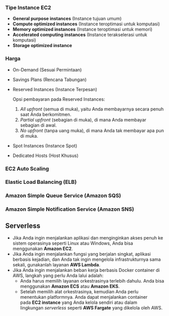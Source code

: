   
### Tipe Instance EC2
- **General purpose instances** (Instance tujuan umum)
- **Compute optimized instances** (Instance teroptimasi untuk komputasi)
- **Memory optimized instances** (Instance teroptimasi untuk memori)
- **Accelerated computing instances** (Instance terakselerasi untuk komputasi)
- **Storage optimized instance** 
### Harga
- On-Demand (Sesuai Permintaan)
- Savings Plans (Rencana Tabungan)
- Reserved Instances (Instance Terpesan)
    
    Opsi pembayaran pada Reserved Instances:
    
    1. _All upfront_ (semua di muka), yaitu Anda membayarnya secara penuh saat Anda berkomitmen.
    2. _Partial upfront_ (sebagian di muka), di mana Anda membayar sebagian di awal.
    3. _No upfront_ (tanpa uang muka), di mana Anda tak membayar apa pun di muka.
- Spot Instances (Instance Spot)
- Dedicated Hosts (Host Khusus)
### EC2 Auto Scaling
### Elastic Load Balancing (ELB)
### Amazon Simple Queue Service (Amazon SQS)
### Amazon Simple Notification Service (Amazon SNS)
  
## Serverless
- Jika Anda ingin menjalankan aplikasi dan menginginkan akses penuh ke sistem operasinya seperti Linux atau Windows, Anda bisa menggunakan **Amazon EC2**.
- Jika Anda ingin menjalankan fungsi yang berjalan singkat, aplikasi berbasis kejadian, dan Anda tak ingin mengelola infrastrukturnya sama sekali, gunakanlah layanan **AWS Lambda**.
- Jika Anda ingin menjalankan beban kerja berbasis Docker container di AWS, langkah yang perlu Anda lalui adalah:
    - Anda harus memilih layanan orkestrasinya terlebih dahulu. Anda bisa menggunakan **Amazon ECS** atau **Amazon EKS**.
    - Setelah memilih alat orkestrasinya, kemudian Anda perlu menentukan platformnya. Anda dapat menjalankan container pada **EC2 instance** yang Anda kelola sendiri atau dalam lingkungan _serverless_ seperti **AWS Fargate** yang dikelola oleh AWS.